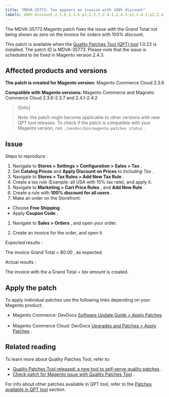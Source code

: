 ```yaml
---
title: "MDVA-35773: Tax appears on invoice with 100% discount"
labels: 100% discount,2.3.6,2.3.6-p1,2.3.7,2.4.1,2.4.1-p1,2.4.1-p2,2.4.2,QPT 1.0.22,QPT patches,Magento Commerce,Magento Commerce Cloud,Quality Patches Tool,grand total,invoice,tax miscalculated
---
```


The MDVA-35773 Magento patch fixes the issue with the Grand Total not being shown as zero on the invoice for orders with 100% discount.

This patch is available when the [Quality Patches Tool (QPT) tool](https://support.magento.com/hc/en-us/articles/360047139492) 1.0.22 is installed. The patch ID is MDVA-35773. Please note that the issue is scheduled to be fixed in Magento version 2.4.3.

## Affected products and versions

 **The patch is created for Magento version:** Magento Commerce Cloud 2.3.6

 **Compatible with Magento versions:** Magento Commerce and Magneto Commerce Cloud 2.3.6-2.3.7 and 2.4.1-2.4.2

>![info]
>
>Note: the patch might become applicable to other versions with new QPT tool releases. To check if the patch is compatible with your Magento version, run `./vendor/bin/magento-patches status` .

## Issue

 <span class="wysiwyg-underline">Steps to reproduce</span> :

1. Navigate to **Stores > Settings > Configuration > Sales > Tax** .
1. Set **Catalog Prices** and **Apply Discount on Prices** to *Including Tax* .
1. Navigate to **Stores > Tax Rules > Add New Tax Rule** .
1. Create a tax rule (Example: all USA with 10% tax rate), and apply it.
1. Navigate to **Marketing > Cart Price Rules** , and **Add New Rule** .
1. Create a rule with **100% discount for all users** .
1. Make an order on the Storefront:

* Choose **Free Shipping** .
* Apply **Coupon Code** .

1. Navigate to **Sales > Orders** , and open your order.

1. Create an invoice for the order, and open it.

 <span class="wysiwyg-underline">Expected results</span> :

The invoice Grand Total = *$0.00* , as expected.

 <span class="wysiwyg-underline">Actual results</span> :

The invoice with the a Grand Total = *tax amount* is created.

## Apply the patch

To apply individual patches use the following links depending on your Magento product:

* Magento Commerce: DevDocs [Software Update Guide > Apply Patches](https://devdocs.magento.com/guides/v2.4/comp-mgr/patching.html) .
* Magento Commerce Cloud: DevDocs [Upgrades and Patches > Apply Patches](https://devdocs.magento.com/cloud/project/project-patch.html) .

## Related reading

To learn more about Quality Patches Tool, refer to:

* [Quality Patches Tool released: a new tool to self-serve quality patches](https://support.magento.com/hc/en-us/articles/360047139492) .
* [Check patch for Magento issue with Quality Patches Tool](https://support.magento.com/hc/en-us/articles/360047125252) .

For info about other patches available in QPT tool, refer to the [Patches available in QPT tool](https://support.magento.com/hc/en-us/sections/360010506631-Patches-available-in-QPT-tool-) section.
